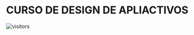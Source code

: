 # CURSO DE DESIGN DE APLIACTIVOS

![visitors](https://visitor-badge.glitch.me/badge?page_id=Devsgeeknerd.curso-de-design-de-aplicativos "Total de Visitas")
